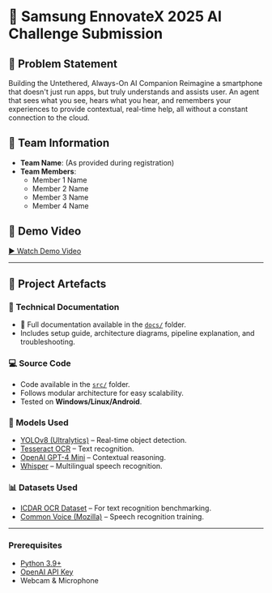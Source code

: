 # 🚀 Samsung EnnovateX 2025 AI Challenge Submission

## 📌 Problem Statement
Building the Untethered, Always-On AI Companion
Reimagine a smartphone that doesn't just run apps, but truly understands and assists user. An agent that sees what you see, hears what you hear, and remembers your experiences to provide contextual, real-time help, all without a constant connection to the cloud.

## 👥 Team Information
- **Team Name**: (As provided during registration)  
- **Team Members**:  
  - Member 1 Name  
  - Member 2 Name  
  - Member 3 Name  
  - Member 4 Name  

## 🎥 Demo Video
[▶️ Watch Demo Video](<YouTube Public/Unlisted Link>)  

---

## 📂 Project Artefacts

### 📘 Technical Documentation
- 📄 Full documentation available in the [`docs/`](./docs) folder.  
- Includes setup guide, architecture diagrams, pipeline explanation, and troubleshooting.  

### 💻 Source Code
- Code available in the [`src/`](./src) folder.  
- Follows modular architecture for easy scalability.  
- Tested on **Windows/Linux/Android**.  

### 🧠 Models Used
- [YOLOv8 (Ultralytics)](https://huggingface.co/ultralytics) – Real-time object detection.  
- [Tesseract OCR](https://github.com/tesseract-ocr/tesseract) – Text recognition.  
- [OpenAI GPT-4 Mini](https://platform.openai.com/) – Contextual reasoning.  
- [Whisper](https://huggingface.co/openai/whisper) – Multilingual speech recognition.  


### 📊 Datasets Used
- [ICDAR OCR Dataset](https://rrc.cvc.uab.es/) – For text recognition benchmarking.  
- [Common Voice (Mozilla)](https://commonvoice.mozilla.org/en/datasets) – Speech recognition training.  



---

### Prerequisites
- [Python 3.9+](https://www.python.org/downloads/)  
- [OpenAI API Key](https://platform.openai.com/account/api-keys)  
- Webcam & Microphone  

